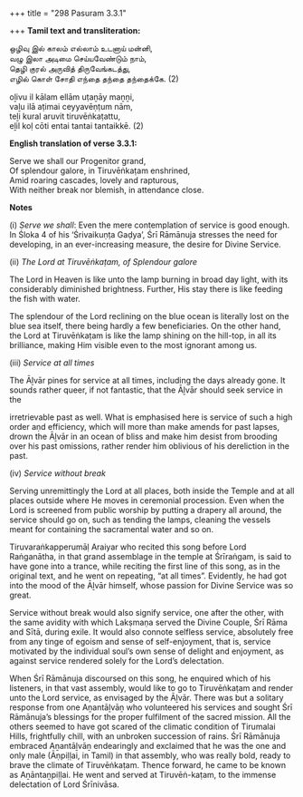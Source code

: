 +++
title = "298 Pasuram 3.3.1"

+++
**Tamil text and transliteration:**

ஒழிவு இல் காலம் எல்லாம் உடனாய் மன்னி,  
வழு இலா அடிமை செய்யவேண்டும் நாம்,  
தெழி குரல் அருவித் திருவேங்கடத்து,  
எழில் கொள் சோதி எந்தை தந்தை தந்தைக்கே. (2)

oḻivu il kālam ellām uṭaṉāy maṉṉi,  
vaḻu ilā aṭimai ceyyavēṇṭum nām,  
teḻi kural aruvit tiruvēṅkaṭattu,  
eḻil koḷ cōti entai tantai tantaikkē. (2)

**English translation of verse 3.3.1:**

Serve we shall our Progenitor grand,  
Of splendour galore, in Tiruvēṅkaṭam enshrined,  
Amid roaring cascades, lovely and rapturous,  
With neither break nor blemish, in attendance close.

**Notes**

\(i\) *Serve we shall*: Even the mere contemplation of service is good enough. In Śloka 4 of his ‘Śrivaikuṇṭa Gaḍya’, Śrī Rāmānuja stresses the need for developing, in an ever-increasing measure, the desire for Divine Service.

\(ii\) *The Lord at Tiruvēṅkaṭam, of Splendour galore*

The Lord in Heaven is like unto the lamp burning in broad day light, with its considerably diminished brightness. Further, His stay there is like feeding the fish with water.

The splendour of the Lord reclining on the blue ocean is literally lost on the blue sea itself, there being hardly a few beneficiaries. On the other hand, the Lord at Tiruvēṅkaṭam is like the lamp shining on the hill-top, in all its brilliance, making Him visible even to the most ignorant among us.

\(iii\) *Service at all times*

The Āḻvār pines for service at all times, including the days already gone. It sounds rather queer, if not fantastic, that the Āḻvār should seek service in the

irretrievable past as well. What is emphasised here is service of such a high order aṇd efficiency, which will more than make amends for past lapses, drown the Āḻvār in an ocean of bliss and make him desist from brooding over his past omissions, rather render him oblivious of his dereliction in the past.

\(iv\) *Service without break*

Serving unremittingly the Lord at all places, both inside the Temple and at all places outside where He moves in ceremonial procession. Even when the Lord is screened from public worship by putting a drapery all around, the service should go on, such as tending the lamps, cleaning the vessels meant for containing the sacramental water and so on.

Tiruvaraṅkapperumāḷ Araiyar who recited this song before Lord Raṅganātha, in that grand assemblage in the temple at Śrīraṅgam, is said to have gone into a trance, while reciting the first line of this song, as in the original text, and he went on repeating, “at all times”. Evidently, he had got into the mood of the Āḻvār himself, whose passion for Divine Service was so great.

Service without break would also signify service, one after the other, with the same avidity with which Lakṣmaṇa served the Divine Couple, Śrī Rāma and Sītā, during exile. It would also connote selfless service, absolutely free from any tinge of egoism and sense of self-enjoyment, that is, service motivated by the individual soul’s own sense of delight and enjoyment, as against service rendered solely for the Lord’s delectation.

When Śrī Rāmānuja discoursed on this song, he enquired which of his listeners, in that vast assembly, would like to go to Tiruvēṅkaṭam and render unto the Lord service, as envisaged by the Āḻvār. There was but a solitary response from one Aṉantāḻvāṉ who volunteered his services and sought Śrī Rāmānuja’s blessings for the proper fulfilment of the sacred mission. All the others seemed to have got scared of the climatic condition of Tirumalai Hills, frightfully chill, with an unbroken succession of rains. Śrī Rāmānuja embraced Aṉantāḻvāṉ endearingly and exclaimed that he was the one and only male (Āṇpiḷḷai, in Tamil) in that assembly, who was really bold, ready to brave the climate of Tiruvēṅkaṭam. Thence forward, he came to be known as Aṉāntaṉpiḷḷai. He went and served at Tiruvēṅ-kaṭam, to the immense delectation of Lord Śrīnivāsa.


